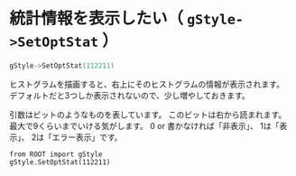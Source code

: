 # 統計情報を表示したい（ ``gStyle->SetOptStat`` ）

```cpp
gStyle->SetOptStat(112211)
```

ヒストグラムを描画すると、右上にそのヒストグラムの情報が表示されます。
デフォルトだと3つしか表示されないので、少し増やしておきます。

引数はビットのようなものを表しています。
このビットは右から読まれます。
最大で9くらいまでいける気がします。
0 or 書かなければ「非表示」、
1は「表示」、
2は「エラー表示」です。

```python3
from ROOT import gStyle
gStyle.SetOptStat(112211)
```
